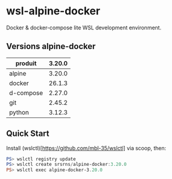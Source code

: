 # wsl-alpine-docker

Docker & docker-compose lite WSL development environment.

## Versions alpine-docker

| produit   | 3.20.0   |
| --------- | -------- |
| alpine    | 3.20.0   |
| docker    | 26.1.3   |
| d-compose | 2.27.0   |
| git       | 2.45.2   |
| python    | 3.12.3   |

## Quick Start

Install (wslctl)[https://github.com/mbl-35/wslctl] via scoop, then:

```powershell
PS> wslctl registry update
PS> wslctl create srsrns/alpine-docker:3.20.0
PS> wslctl exec alpine-docker-3.20.0
```
